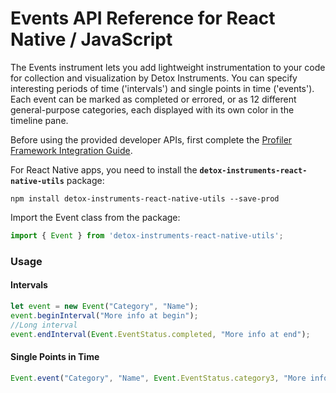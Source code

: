 # Events API Reference for React Native / JavaScript

The Events instrument lets you add lightweight instrumentation to your code for collection and visualization by Detox Instruments. You can specify interesting periods of time ('intervals') and single points in time ('events'). Each event can be marked as completed or errored, or as 12 different general-purpose categories, each displayed with its own color in the timeline pane.

Before using the provided developer APIs, first complete the [Profiler Framework Integration Guide](XcodeIntegrationGuide.md).

For React Native apps, you need to install the **`detox-instruments-react-native-utils`** package:

```shell
npm install detox-instruments-react-native-utils --save-prod
```

Import the Event class from the package:

```javascript
import { Event } from 'detox-instruments-react-native-utils';
```

### Usage

#### Intervals

```javascript
let event = new Event("Category", "Name");
event.beginInterval("More info at begin");
//Long interval
event.endInterval(Event.EventStatus.completed, "More info at end");
```

#### Single Points in Time

```javascript
Event.event("Category", "Name", Event.EventStatus.category3, "More info for single point in time");
```

